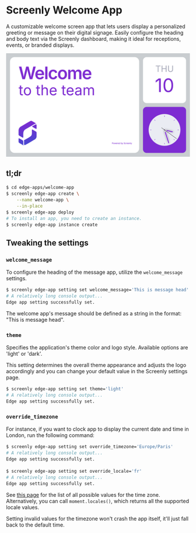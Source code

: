 # Screenly Welcome App

A customizable welcome screen app that lets users display a personalized greeting or message on their digital signage. Easily configure the heading and body text via the Screenly dashboard, making it ideal for receptions, events, or branded displays.

![Welcome Message App](./static/img/welcome-app-preview.png)

## tl;dr

```bash
$ cd edge-apps/welcome-app
$ screenly edge-app create \
    --name welcome-app \
    --in-place
$ screenly edge-app deploy
# To install an app, you need to create an instance.
$ screenly edge-app instance create

```

## Tweaking the settings

### `welcome_message`

To configure the heading of the message app, utilize the `welcome_message` settings.

```bash
$ screenly edge-app setting set welcome_message='This is message head'
# A relatively long console output...
Edge app setting successfully set.
```
The welcome app's message should be defined as a string in the format: "This is message head".


### `theme`

Specifies the application's theme color and logo style. Available options are 'light' or 'dark'.

This setting determines the overall theme appearance and adjusts the logo accordingly and you can change your default value in the Screenly settings page.

```bash
$ screenly edge-app setting set theme='light'
# A relatively long console output...
Edge app setting successfully set.
```

### `override_timezone`

For instance, if you want to clock app to display the current date and time in London,
run the following command:

```bash
$ screenly edge-app setting set override_timezone='Europe/Paris'
# A relatively long console output...
Edge app setting successfully set.

$ screenly edge-app setting set override_locale='fr'
# A relatively long console output...
Edge app setting successfully set.
```

See [this page](https://momentjs.com/) for the list of all possible values for the time zone.
Alternatively, you can call `moment.locales()`, which returns all the supported locale values.

Setting invalid values for the timezone won't crash the app itself, it'll just fall back to the default time.